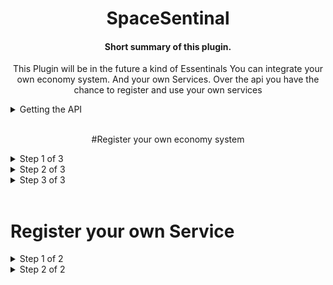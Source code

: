 <center>

# SpaceSentinal
#### Short summary of this plugin.
This Plugin will be in the future a kind of Essentinals
You can integrate your own economy system. And your own Services. Over the api you have the chance to register and use your own services
</center>

<details>
<summary>Getting the API</summary>

```java
    SpaceSentinalAPI = SpaceSentinalAPI.getApi();
```
</details>
<br>

<center> 

#Register your own economy system

</center>

<details>
<summary>Step 1 of 3</summary>

First you have to implement IEconomy to your class

```java
import de.spaceai.spacesentinal.api.economy.IEconomy;

class MyEconomyClass implements IEconomy {
    
}
```

</details>

<details>
<summary>Step 2 of 3</summary>

The Implement all Methods from IEconomy and give them her functionality

```java
import de.spaceai.spacesentinal.api.economy.IEconomy;
import de.spaceai.spacesentinal.api.economy.user.IEconomyUser;
import de.spaceai.spacesentinal.service.economy.EconomyUser;

import java.util.List;
import java.util.UUID;

class MyEconomyClass implements IEconomy {
    @Override
    public List<IEconomyUser> getEconomyUsers() {
        return null;
    }

    @Override
    public void loadUser(UUID uuid) {

    }

    @Override
    public void removeUser(UUID uuid) {

    }

    @Override
    public boolean existUser(UUID uuid) {
        return false;
    }

    @Override
    public EconomyUser getUser(UUID uuid) {
        return null;
    }

    @Override
    public EconomyUser getUser(String name) {
        return null;
    }
}
```

</details>

<details>
<summary>Step 3 of 3</summary>

For the Last Step register the Economy System

```java
    EconomyService economyService = SpaceSentinalAPI.getAPI().getService("economyService");
    economyService.registerEconomy(YourEconomyObject);
```

</details>

<br>

# Register your own Service

<details>
<summary>Step 1 of 2</summary>

First extends Service and create the constructor

````java
import de.spaceai.spacesentinal.service.Service;

class YourService extends Service {
    
    public YourService(String serviceName) {
        super(serviceName);
    }
    
}
````

</details>

<details>
<summary>Step 2 of 2</summary>

And last but not at least register Your Service

````java
SpaceSentinalAPI.getAPI().getServiceManager().registerService(YourServiceObject);
````

</details>